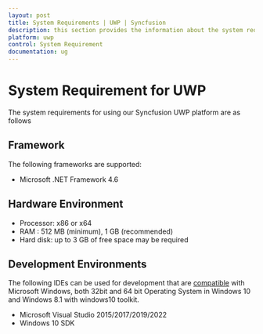 ```yaml
---
layout: post
title: System Requirements | UWP | Syncfusion
description: this section provides the information about the system requirements for UWP platform with supported browsers
platform: uwp
control: System Requirement
documentation: ug
---
```


# System Requirement for UWP

The system requirements for using our Syncfusion UWP platform are as follows

## Framework

The following frameworks are supported:

* Microsoft .NET Framework 4.6

## Hardware Environment

* Processor: x86 or x64
* RAM : 512 MB (minimum), 1 GB (recommended)
* Hard disk: up to 3 GB of free space may be required

## Development Environments

The following IDEs can be used for development that are [compatible](https://www.visualstudio.com/en-us/products/visual-studio-2015-compatibility-vs.aspx) with Microsoft Windows, both 32bit and 64 bit Operating System in Windows 10 and Windows 8.1 with windows10 toolkit.

* Microsoft Visual Studio 2015/2017/2019/2022
* Windows 10 SDK


